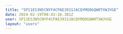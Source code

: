 ```yaml
---
title: "SP11ES3N5CNYF4CPAE391SJACQYMQ9GQW0TXWJVGE"
date: 2024-02-19T08:43:16.381Z
user: SP11ES3N5CNYF4CPAE391SJACQYMQ9GQW0TXWJVGE
layout: "users"
---
```

    